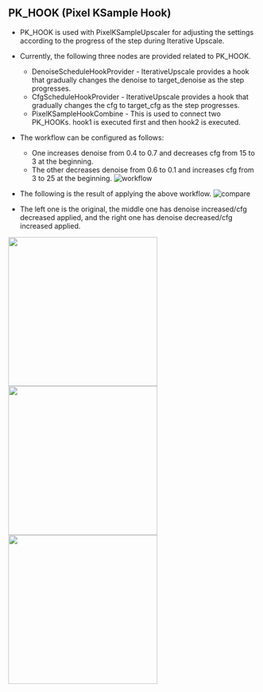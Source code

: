 ## PK_HOOK (Pixel KSample Hook)

* PK_HOOK is used with PixelKSampleUpscaler for adjusting the settings according to the progress of the step during Iterative Upscale.
* Currently, the following three nodes are provided related to PK_HOOK.
    * DenoiseScheduleHookProvider - IterativeUpscale provides a hook that gradually changes the denoise to target_denoise as the step progresses.
    * CfgScheduleHookProvider - IterativeUpscale provides a hook that gradually changes the cfg to target_cfg as the step progresses.
    * PixelKSampleHookCombine - This is used to connect two PK_HOOKs. hook1 is executed first and then hook2 is executed.


* The workflow can be configured as follows:
    * One increases denoise from 0.4 to 0.7 and decreases cfg from 15 to 3 at the beginning.
    * The other decreases denoise from 0.6 to 0.1 and increases cfg from 3 to 25 at the beginning.
![workflow](https://github.com/ltdrdata/ComfyUI-extension-tutorials/raw/Main/ComfyUI-Impact-Pack/images/PK_HOOK-workflow.png)

* The following is the result of applying the above workflow.
![compare](https://github.com/ltdrdata/ComfyUI-extension-tutorials/raw/Main/ComfyUI-Impact-Pack/images/PK_HOOK-compare.png)


* The left one is the original, the middle one has denoise increased/cfg decreased applied, and the right one has denoise decreased/cfg increased applied.

<img src="https://github.com/ltdrdata/ComfyUI-extension-tutorials/raw/Main/ComfyUI-Impact-Pack/images/PK_HOOK-original.png" width="300"/> <img src="https://github.com/ltdrdata/ComfyUI-extension-tutorials/raw/Main/ComfyUI-Impact-Pack/images/PK_HOOK-IncDenoise-DecCFG.png" width="300"/> <img src="https://github.com/ltdrdata/ComfyUI-extension-tutorials/raw/Main/ComfyUI-Impact-Pack/images/PK_HOOK-DecDenoise-IncCFG.png" width="300"/>